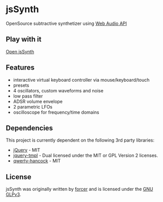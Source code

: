 jsSynth
=======
OpenSource subtractive synthetizer using [Web Audio API](http://webaudio.github.io/web-audio-api/)

## Play with it

[Open jsSynth](http://recrof.github.io/jsSynth)

## Features

* interactive virtual keyboard controller via mouse/keyboard/touch
* presets
* 4 oscillators, custom waveforms and noise
* low pass filter
* ADSR volume envelope
* 2 parametric LFOs
* oscilloscope for frequency/time domains

## Dependencies

This project is currently dependent on the following 3rd party libraries:
* [jQuery](http://jquery.com/) - MIT
* [jquery-tmpl](https://github.com/BorisMoore/jquery-tmpl) - Dual licensed under the MIT or GPL Version 2 licenses.
* [qwerty-hancock](https://github.com/stuartmemo/qwerty-hancock) - MIT

## License

jsSynth was originally written by [forcer](https://github.com/recrof) and is
licensed under the [GNU GLPv3](LICENSE.md).
